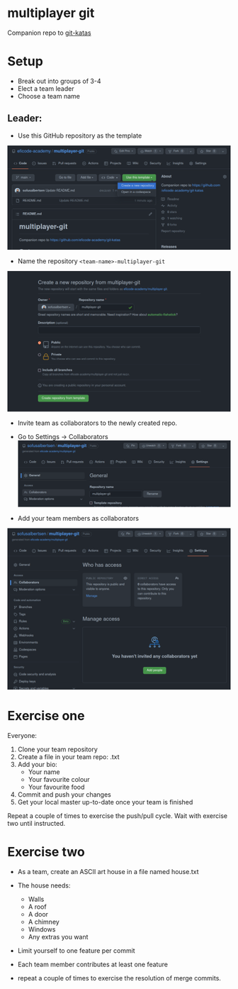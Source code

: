 # multiplayer git
Companion repo to [git-katas](ttps://github.com/eficode-academy/git-katas)

# Setup
* Break out into groups of 3-4
* Elect a team leader
* Choose a team name

## Leader:
* Use this GitHub repository as the template

![alt](img/use-template.png)

* Name the repository `<team-name>-multiplayer-git`

![alt](img/create-repo.png)

* Invite team as collaborators to the newly created repo.
* Go to Settings -> Collaborators
![alt](img/settings.png)

* Add your team members as collaborators

![alt](img/collaborators.png)


# Exercise one

Everyone:
1. Clone your team repository
1. Create a file in your team repo:
	<my-name>.txt
1. Add your bio:
	* Your name
	* Your favourite colour
	* Your favourite food
1. Commit and push your changes
1. Get your local master up-to-date once your team is finished

Repeat a couple of times to exercise the push/pull cycle.
Wait with exercise two until instructed.
# Exercise two

* As a team, create an ASCII art house in a file named house.txt
* The house needs:
  * Walls
  * A roof
  * A door
  * A chimney
  * Windows
  * Any extras you want

* Limit yourself to one feature per commit

* Each team member contributes at least one feature
  
* repeat a couple of times to exercise the resolution of merge commits.
